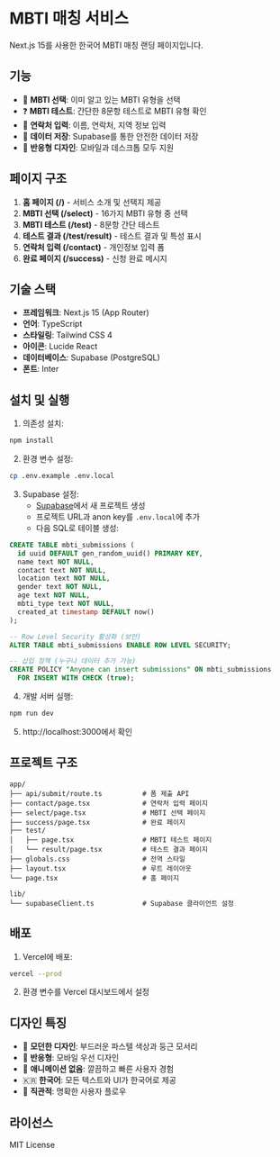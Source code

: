 # MBTI 매칭 서비스

Next.js 15를 사용한 한국어 MBTI 매칭 랜딩 페이지입니다.

## 기능

-   🧠 **MBTI 선택**: 이미 알고 있는 MBTI 유형을 선택
-   ❓ **MBTI 테스트**: 간단한 8문항 테스트로 MBTI 유형 확인
-   📝 **연락처 입력**: 이름, 연락처, 지역 정보 입력
-   💾 **데이터 저장**: Supabase를 통한 안전한 데이터 저장
-   📱 **반응형 디자인**: 모바일과 데스크톱 모두 지원

## 페이지 구조

1. **홈 페이지 (/)** - 서비스 소개 및 선택지 제공
2. **MBTI 선택 (/select)** - 16가지 MBTI 유형 중 선택
3. **MBTI 테스트 (/test)** - 8문항 간단 테스트
4. **테스트 결과 (/test/result)** - 테스트 결과 및 특성 표시
5. **연락처 입력 (/contact)** - 개인정보 입력 폼
6. **완료 페이지 (/success)** - 신청 완료 메시지

## 기술 스택

-   **프레임워크**: Next.js 15 (App Router)
-   **언어**: TypeScript
-   **스타일링**: Tailwind CSS 4
-   **아이콘**: Lucide React
-   **데이터베이스**: Supabase (PostgreSQL)
-   **폰트**: Inter

## 설치 및 실행

1. 의존성 설치:

```bash
npm install
```

2. 환경 변수 설정:

```bash
cp .env.example .env.local
```

3. Supabase 설정:
    - [Supabase](https://supabase.com)에서 새 프로젝트 생성
    - 프로젝트 URL과 anon key를 `.env.local`에 추가
    - 다음 SQL로 테이블 생성:

```sql
CREATE TABLE mbti_submissions (
  id uuid DEFAULT gen_random_uuid() PRIMARY KEY,
  name text NOT NULL,
  contact text NOT NULL,
  location text NOT NULL,
  gender text NOT NULL,
  age text NOT NULL,
  mbti_type text NOT NULL,
  created_at timestamp DEFAULT now()
);

-- Row Level Security 활성화 (보안)
ALTER TABLE mbti_submissions ENABLE ROW LEVEL SECURITY;

-- 삽입 정책 (누구나 데이터 추가 가능)
CREATE POLICY "Anyone can insert submissions" ON mbti_submissions
  FOR INSERT WITH CHECK (true);
```

4. 개발 서버 실행:

```bash
npm run dev
```

5. http://localhost:3000에서 확인

## 프로젝트 구조

```
app/
├── api/submit/route.ts          # 폼 제출 API
├── contact/page.tsx             # 연락처 입력 페이지
├── select/page.tsx              # MBTI 선택 페이지
├── success/page.tsx             # 완료 페이지
├── test/
│   ├── page.tsx                 # MBTI 테스트 페이지
│   └── result/page.tsx          # 테스트 결과 페이지
├── globals.css                  # 전역 스타일
├── layout.tsx                   # 루트 레이아웃
└── page.tsx                     # 홈 페이지

lib/
└── supabaseClient.ts            # Supabase 클라이언트 설정
```

## 배포

1. Vercel에 배포:

```bash
vercel --prod
```

2. 환경 변수를 Vercel 대시보드에서 설정

## 디자인 특징

-   🎨 **모던한 디자인**: 부드러운 파스텔 색상과 둥근 모서리
-   📱 **반응형**: 모바일 우선 디자인
-   🚫 **애니메이션 없음**: 깔끔하고 빠른 사용자 경험
-   🇰🇷 **한국어**: 모든 텍스트와 UI가 한국어로 제공
-   🎯 **직관적**: 명확한 사용자 플로우

## 라이선스

MIT License
